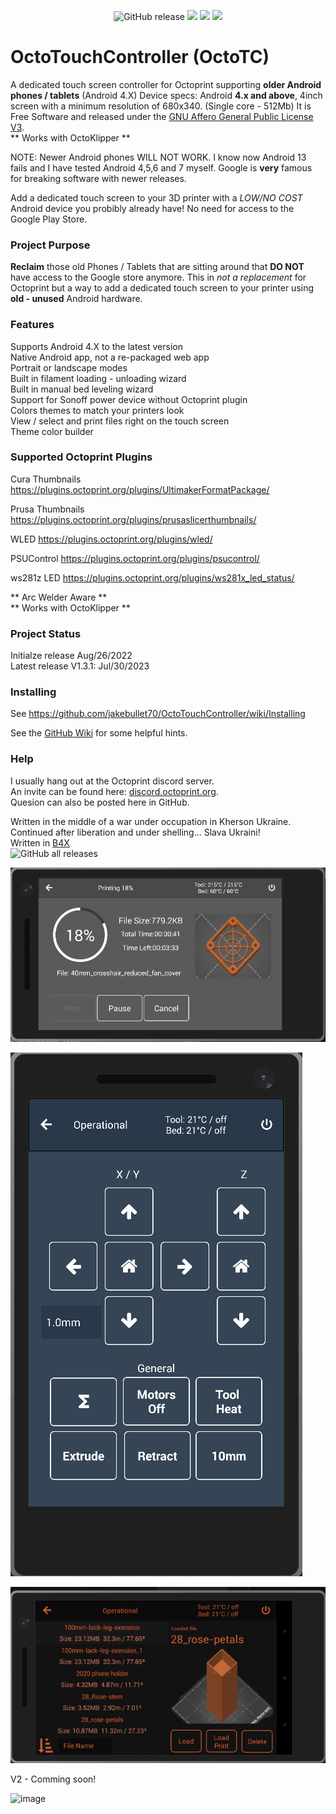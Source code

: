 <p align="center">
  <img src="https://img.shields.io/github/v/release/jakebullet70/OctoTouchController?logo=github&logoColor=white" alt="GitHub release"/>
  <img src="https://img.shields.io/endpoint?url=https://apt.izzysoft.de/fdroid/api/v1/shield/sadLogic.OctoTouchController"/>
  <img src="https://img.shields.io/github/issues-closed-raw/jakebullet70/OctoTouchController"/>
  <img src="https://img.shields.io/github/issues/jakebullet70/OctoTouchController"/>
</p>

# OctoTouchController (OctoTC)
A dedicated touch screen controller for Octoprint supporting **older Android phones / tablets** (Android 4.X) 
Device specs: Android **4.x and above**, 4inch screen with a minimum resolution of 680x340. (Single core - 512Mb) It is Free Software and released under the [GNU Affero General Public License V3](https://www.gnu.org/licenses/agpl-3.0.html).  
** Works with OctoKlipper **  

NOTE: Newer Android phones WILL NOT WORK. I know now Android 13 fails and I have tested Android 4,5,6 and 7 myself. Google is **very** famous for breaking software with newer releases.   

Add a dedicated touch screen to your 3D printer with a *LOW/NO COST* Android device you probibly already have! No need for access to the Google Play Store.  


### Project Purpose
**Reclaim** those old Phones / Tablets that are sitting around that **DO NOT** have access to the Google store anymore. 
This in *not a replacement* for Octoprint but a way to add a dedicated touch screen to your printer using **old - unused** Android hardware.


### Features
Supports Android 4.X to the latest version  
Native Android app, not a re-packaged web app  
Portrait or landscape modes  
Built in filament loading - unloading wizard  
Built in manual bed leveling wizard  
Support for Sonoff power device without Octoprint plugin  
Colors themes to match your printers look  
View / select and print files right on the touch screen  
Theme color builder  
  

### Supported Octoprint Plugins
Cura Thumbnails		https://plugins.octoprint.org/plugins/UltimakerFormatPackage/

Prusa Thumbnails	https://plugins.octoprint.org/plugins/prusaslicerthumbnails/

WLED				https://plugins.octoprint.org/plugins/wled/

PSUControl			https://plugins.octoprint.org/plugins/psucontrol/

ws281z LED			https://plugins.octoprint.org/plugins/ws281x_led_status/

** Arc Welder Aware **  
** Works with OctoKlipper **  

### Project Status
Initialze release Aug/26/2022  
Latest release V1.3.1: Jul/30/2023  

### Installing  
See https://github.com/jakebullet70/OctoTouchController/wiki/Installing  

See the [GitHub Wiki](https://github.com/jakebullet70/OctoTouchController/wiki) for some helpful hints.

### Help  
I usually hang out at the Octoprint discord server.  
An invite can be found here: [discord.octoprint.org](https://discord.octoprint.org).  
Quesion can also be posted here in GitHub.  

Written in the middle of a war under occupation in Kherson Ukraine. Continued after liberation and under shelling... Slava Ukraini!   
Written in [B4X](https://www.b4x.com/)  
![GitHub all releases](https://img.shields.io/github/downloads/jakebullet70/OctoTouchController/total)

![](./github_pics/printing2.png?raw=true "Printing")  

![](./github_pics/portrait-movement.png?raw=true "Movement")  

![](./github_pics/files2.png?raw=true "Files")  

V2 - Comming soon!  

![image](https://github.com/jakebullet70/OctoTouchController/assets/14124210/3e537942-1178-4fbd-a424-d59870a5d6e2)



